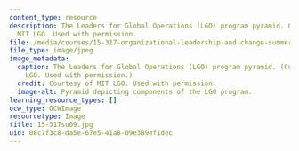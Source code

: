 ```yaml
---
content_type: resource
description: The Leaders for Global Operations (LGO) program pyramid. Courtesy of
  MIT LGO. Used with permission.
file: /media/courses/15-317-organizational-leadership-and-change-summer-2009/08c7f3c8da5e67e541a809e389ef1dec_15-317su09.jpg
file_type: image/jpeg
image_metadata:
  caption: The Leaders for Global Operations (LGO) program pyramid. (Courtesy of MIT
    LGO. Used with permission.)
  credit: Courtesy of MIT LGO. Used with permission.
  image-alt: Pyramid depicting components of the LGO program.
learning_resource_types: []
ocw_type: OCWImage
resourcetype: Image
title: 15-317su09.jpg
uid: 08c7f3c8-da5e-67e5-41a8-09e389ef1dec
---
```

